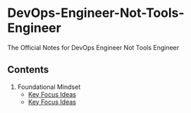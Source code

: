 # DevOps-Engineer-Not-Tools-Engineer
The Official Notes for DevOps Engineer Not Tools Engineer

## Contents

1. Foundational Mindset
   - [Key Focus Ideas](Key-ideas-One.md)
   - [Key Focus Ideas](Key-ideas-Two.md)
  
